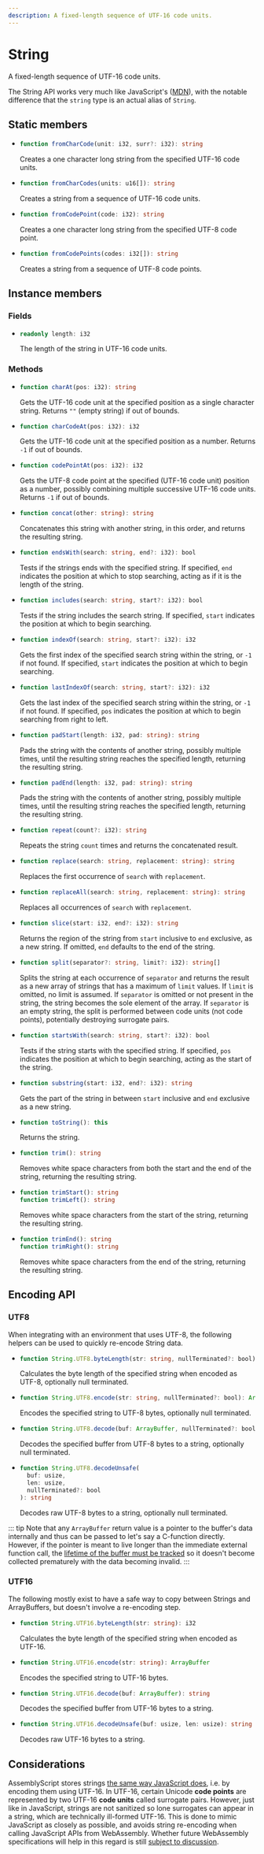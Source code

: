 ```yaml
---
description: A fixed-length sequence of UTF-16 code units.
---
```


# String

A fixed-length sequence of UTF-16 code units.

The String API works very much like JavaScript's \([MDN](https://developer.mozilla.org/en-US/docs/Web/JavaScript/Reference/Global_Objects/String)\), with the notable difference that the `string` type is an actual alias of `String`.

## Static members

* ```ts
  function fromCharCode(unit: i32, surr?: i32): string
  ```
  Creates a one character long string from the specified UTF-16 code units.

* ```ts
  function fromCharCodes(units: u16[]): string
  ```
  Creates a string from a sequence of UTF-16 code units.

* ```ts
  function fromCodePoint(code: i32): string
  ```
  Creates a one character long string from the specified UTF-8 code point.

* ```ts
  function fromCodePoints(codes: i32[]): string
  ```
  Creates a string from a sequence of UTF-8 code points.

## Instance members

### Fields

* ```ts
  readonly length: i32
  ```
  The length of the string in UTF-16 code units.

### Methods

* ```ts
  function charAt(pos: i32): string
  ```
  Gets the UTF-16 code unit at the specified position as a single character string. Returns `""` \(empty string\) if out of bounds.

* ```ts
  function charCodeAt(pos: i32): i32
  ```
  Gets the UTF-16 code unit at the specified position as a number. Returns `-1` if out of bounds.

* ```ts
  function codePointAt(pos: i32): i32
  ```
  Gets the UTF-8 code point at the specified \(UTF-16 code unit\) position as a number, possibly combining multiple successive UTF-16 code units. Returns `-1` if out of bounds.

* ```ts
  function concat(other: string): string
  ```
  Concatenates this string with another string, in this order, and returns the resulting string.

* ```ts
  function endsWith(search: string, end?: i32): bool
  ```
  Tests if the strings ends with the specified string. If specified, `end` indicates the position at which to stop searching, acting as if it is the length of the string.

* ```ts
  function includes(search: string, start?: i32): bool
  ```
  Tests if the string includes the search string. If specified, `start` indicates the position at which to begin searching.

* ```ts
  function indexOf(search: string, start?: i32): i32
  ```
  Gets the first index of the specified search string within the string, or `-1` if not found. If specified, `start` indicates the position at which to begin searching.

* ```ts
  function lastIndexOf(search: string, start?: i32): i32
  ```
  Gets the last index of the specified search string within the string, or `-1` if not found. If specified, `pos` indicates the position at which to begin searching from right to left.

* ```ts
  function padStart(length: i32, pad: string): string
  ```
  Pads the string with the contents of another string, possibly multiple times, until the resulting string reaches the specified length, returning the resulting string.

* ```ts
  function padEnd(length: i32, pad: string): string
  ```
  Pads the string with the contents of another string, possibly multiple times, until the resulting string reaches the specified length, returning the resulting string.

* ```ts
  function repeat(count?: i32): string
  ```
  Repeats the string `count` times and returns the concatenated result.

* ```ts
  function replace(search: string, replacement: string): string
  ```
  Replaces the first occurrence of `search` with `replacement`.

* ```ts
  function replaceAll(search: string, replacement: string): string
  ```
  Replaces all occurrences of `search` with `replacement`.

* ```ts
  function slice(start: i32, end?: i32): string
  ```
  Returns the region of the string from `start` inclusive to `end` exclusive, as a new string. If omitted, `end` defaults to the end of the string.

* ```ts
  function split(separator?: string, limit?: i32): string[]
  ```
  Splits the string at each occurrence  of `separator` and returns the result as a new array of strings that has a maximum of `limit` values. If `limit` is omitted, no limit is assumed. If `separator` is omitted or not present in the string, the string becomes the sole element of the array. If `separator` is an empty string, the split is performed between code units \(not code points\), potentially destroying surrogate pairs.

* ```ts
  function startsWith(search: string, start?: i32): bool
  ```
  Tests if the string starts with the specified string. If specified, `pos` indicates the position at which to begin searching, acting as the start of the string.

* ```ts
  function substring(start: i32, end?: i32): string
  ```
  Gets the part of the string in between `start` inclusive and `end` exclusive as a new string.

* ```ts
  function toString(): this
  ```
  Returns the string.

* ```ts
  function trim(): string
  ```
  Removes white space characters from both the start and the end of the string, returning the resulting string.

* ```ts
  function trimStart(): string
  function trimLeft(): string
  ```
  Removes white space characters from the start of the string, returning the resulting string.

* ```ts
  function trimEnd(): string
  function trimRight(): string
  ```
  Removes white space characters from the end of the string, returning the resulting string.

## Encoding API

### UTF8

When integrating with an environment that uses UTF-8, the following helpers can be used to quickly re-encode String data.

* ```ts
  function String.UTF8.byteLength(str: string, nullTerminated?: bool): i32
  ```
  Calculates the byte length of the specified string when encoded as UTF-8, optionally null terminated.

* ```ts
  function String.UTF8.encode(str: string, nullTerminated?: bool): ArrayBuffer
  ```
  Encodes the specified string to UTF-8 bytes, optionally null terminated.

* ```ts
  function String.UTF8.decode(buf: ArrayBuffer, nullTerminated?: bool): string
  ```
  Decodes the specified buffer from UTF-8 bytes to a string, optionally null terminated.

* ```ts
  function String.UTF8.decodeUnsafe(
    buf: usize,
    len: usize,
    nullTerminated?: bool
  ): string
  ```
  Decodes raw UTF-8 bytes to a string, optionally null terminated.

::: tip
Note that any `ArrayBuffer` return value is a pointer to the buffer's data internally and thus can be passed to let's say a C-function directly. However, if the pointer is meant to live longer than the immediate external function call, the [lifetime of the buffer must be tracked](../runtime.md#managing-lifetimes) so it doesn't become collected prematurely with the data becoming invalid.
:::

### UTF16

The following mostly exist to have a safe way to copy between Strings and ArrayBuffers, but doesn't involve a re-encoding step.

* ```ts
  function String.UTF16.byteLength(str: string): i32
  ```
  Calculates the byte length of the specified string when encoded as UTF-16.

* ```ts
  function String.UTF16.encode(str: string): ArrayBuffer
  ```
  Encodes the specified string to UTF-16 bytes.

* ```ts
  function String.UTF16.decode(buf: ArrayBuffer): string
  ```
  Decodes the specified buffer from UTF-16 bytes to a string.

* ```ts
  function String.UTF16.decodeUnsafe(buf: usize, len: usize): string
  ```
  Decodes raw UTF-16 bytes to a string.

## Considerations

AssemblyScript stores strings [the same way JavaScript does](https://mathiasbynens.be/notes/javascript-encoding), i.e. by encoding them using UTF-16. In UTF-16, certain Unicode **code points** are represented by two UTF-16 **code units** called surrogate pairs. However, just like in JavaScript, strings are not sanitized so lone surrogates can appear in a string, which are technically ill-formed UTF-16. This is done to mimic JavaScript as closely as possible, and avoids string re-encoding when calling JavaScript APIs from WebAssembly. Whether future WebAssembly specifications will help in this regard is still [subject to discussion](https://github.com/WebAssembly/webidl-bindings/issues/13).
